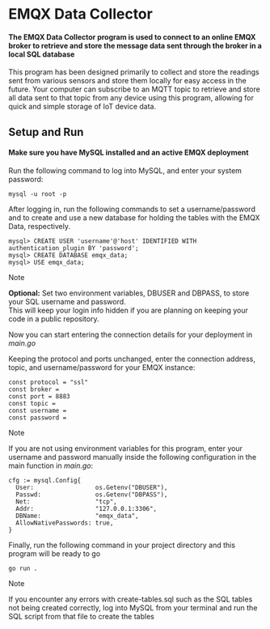 # EMQX Data Collector
#### The EMQX Data Collector program is used to connect to an online EMQX broker to retrieve and store the message data sent through the broker in a local SQL database
This program has been designed primarily to collect and store the readings sent from various sensors and store them locally for easy access in the future. Your computer can subscribe to an MQTT topic to retrieve and store all data sent to that topic 
from any device using this program, allowing for quick and simple storage of IoT device data.

## Setup and Run
#### Make sure you have MySQL installed and an active EMQX deployment
Run the following command to log into MySQL, and enter your system password:
```
mysql -u root -p
```

After logging in, run the following commands to set a username/password and to create and use a new database for holding the tables with the EMQX Data, respectively.
```
mysql> CREATE USER 'username'@'host' IDENTIFIED WITH authentication_plugin BY 'password';
mysql> CREATE DATABASE emqx_data;
mysql> USE emqx_data;
```
>[!NOTE]
> __Optional:__ Set two environment variables, DBUSER and DBPASS, to store your SQL username and password.\
> This will keep your login info hidden if you are planning on keeping your code in a public repository.

Now you can start entering the connection details for your deployment in *main.go*

Keeping the protocol and ports unchanged, enter the connection address, topic, and username/password for your EMQX instance:
```
const protocol = "ssl"
const broker =
const port = 8883
const topic =
const username =
const password =
```

>[!NOTE]
> If you are not using environment variables for this program, enter your username and password manually inside the following configuration in the main function in *main.go*:
```
cfg := mysql.Config{
  User:                 os.Getenv("DBUSER"),
  Passwd:               os.Getenv("DBPASS"),
  Net:                  "tcp",
  Addr:                 "127.0.0.1:3306",
  DBName:               "emqx_data",
  AllowNativePasswords: true,
}
```

Finally, run the following command in your project directory and this program will be ready to go
```
go run .
```
>[!NOTE]
>If you encounter any errors with create-tables.sql such as the SQL tables not being created correctly, log into MySQL from your terminal and run the SQL script from that file to create the tables
